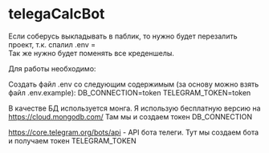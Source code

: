 # telegaCalcBot

Если соберусь выкладывать в паблик, то нужно будет перезалить проект, т.к. спалил .env =\
Так же нужно будет поменять все креденшелы.

Для работы необходимо:

Создать файл .env со следующим содержимым (за основу можно взять файл .env.example):
DB_CONNECTION=token
TELEGRAM_TOKEN=token

В качестве БД используется монга. Я использую бесплатную версию на https://cloud.mongodb.com/
Там мы и создаем токен DB_CONNECTION

https://core.telegram.org/bots/api - API бота телеги. Тут мы создаем бота и получаем токен TELEGRAM_TOKEN
